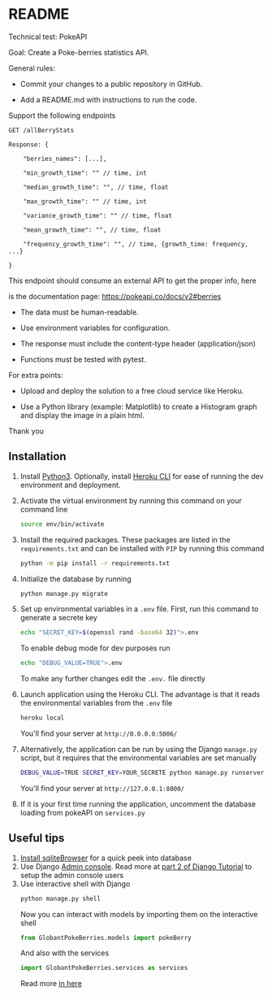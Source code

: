 # README

Technical test: PokeAPI


Goal: Create a Poke-berries statistics API.


General rules:

- Commit your changes to a public repository in GitHub.

- Add a README.md with instructions to run the code.


Support the following endpoints

````
GET /allBerryStats
````

    Response: {

        "berries_names": [...],

        "min_growth_time": "" // time, int

        "median_growth_time": "", // time, float

        "max_growth_time": "" // time, int

        "variance_growth_time": "" // time, float

        "mean_growth_time": "", // time, float

        "frequency_growth_time": "", // time, {growth_time: frequency, ...}

    }


This endpoint should consume an external API to get the proper info, here

is the documentation page: https://pokeapi.co/docs/v2#berries


- The data must be human-readable.

- Use environment variables for configuration.

- The response must include the content-type header (application/json)

- Functions must be tested with pytest.


For extra points:

- Upload and deploy the solution to a free cloud service like Heroku.

- Use a Python library (example: Matplotlib) to create a Histogram graph and display the image in a plain html. 


Thank you
## Installation
1. Install [Python3](https://www.python.org/downloads). Optionally, install [Heroku CLI](https://devcenter.heroku.com/articles/heroku-cli) for ease of running the dev environment and deployment.

2. Activate the virtual environment by running this command on your command line 
    ``` bash
    source env/bin/activate
    ```

3.  Install the required packages. These packages are listed in the `requirements.txt` and can be installed with `PIP` by running this command
    ```bash
    python -m pip install -r requirements.txt
    ``` 

4. Initialize the database by running
   ```bash
   python manage.py migrate
    ```

6. Set up environmental variables in a `.env` file. First, run this command to generate a secrete key
    ```bash
    echo "SECRET_KEY=$(openssl rand -base64 32)">.env
    ```
    To enable debug mode for dev purposes run
    ```bash
    echo "DEBUG_VALUE=TRUE">.env
    ```
    To make any further changes edit the `.env.` file directly

7. Launch application using the Heroku CLI. The advantage is that it reads the environmental variables from the `.env` file
   ```bash 
   heroku local
   ```
   You'll find your server at `http://0.0.0.0:5006/`

8. Alternatively, the application can be run by using the Django `manage.py` script, but it requires that the environmental variables are set manually
   ```bash
   DEBUG_VALUE=TRUE SECRET_KEY=YOUR_SECRETE python manage.py runserver
   ```
   You'll find your server at `http://127.0.0.1:8000/`
   
7. If it is your first time running the application, uncomment the database loading from pokeAPI on `services.py`

## Useful tips

1. [Install sqliteBrowser](https://sqlitebrowser.org/dl/#linux) for a quick peek into database
2. Use Django [Admin console](http://127.0.0.1:8000/admin/). Read more at [part 2 of Django Tutorial](https://docs.djangoproject.com/en/5.1/intro/tutorial02/#introducing-the-django-admin) to setup the admin console users
3. Use interactive shell with Django
    ```bash
    python manage.py shell
    ```
    Now you can interact with models by importing them on the interactive shell
    ```python
    from GlobantPokeBerries.models import pokeBerry
    ```
    And also with the services
    ```python
    import GlobantPokeBerries.services as services
    ```
    Read more [in here](https://docs.djangoproject.com/en/5.1/intro/tutorial02/#playing-with-the-api)